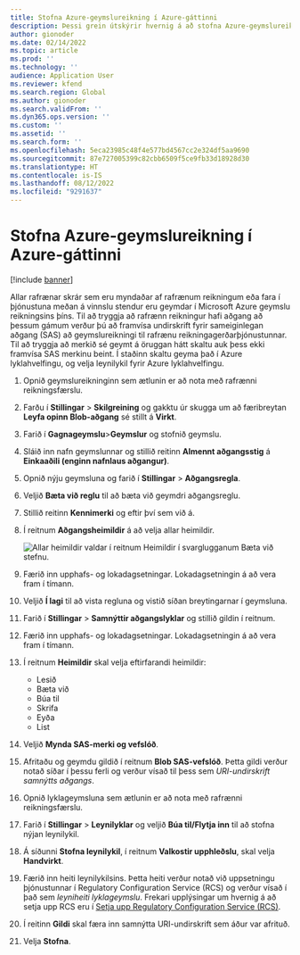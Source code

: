 ```yaml
---
title: Stofna Azure-geymslureikning í Azure-gáttinni
description: Þessi grein útskýrir hvernig á að stofna Azure-geymslureikning fyrir rafræna reikningagerð.
author: gionoder
ms.date: 02/14/2022
ms.topic: article
ms.prod: ''
ms.technology: ''
audience: Application User
ms.reviewer: kfend
ms.search.region: Global
ms.author: gionoder
ms.search.validFrom: ''
ms.dyn365.ops.version: ''
ms.custom: ''
ms.assetid: ''
ms.search.form: ''
ms.openlocfilehash: 5eca23985c48f4e577bd4567cc2e324df5aa9690
ms.sourcegitcommit: 87e727005399c82cbb6509f5ce9fb33d18928d30
ms.translationtype: HT
ms.contentlocale: is-IS
ms.lasthandoff: 08/12/2022
ms.locfileid: "9291637"
---
```

# <a name="create-an-azure-storage-account-in-the-azure-portal"></a>Stofna Azure-geymslureikning í Azure-gáttinni

[!include [banner](../includes/banner.md)]

Allar rafrænar skrár sem eru myndaðar af rafrænum reikningum eða fara í þjónustuna meðan á vinnslu stendur eru geymdar í Microsoft Azure geymslu reikningsins þíns. Til að tryggja að rafrænn reikningur hafi aðgang að þessum gámum verður þú að framvísa undirskrift fyrir sameiginlegan aðgang (SAS) að geymslureikningi til rafrænu reikningagerðarþjónustunnar. Til að tryggja að merkið sé geymt á öruggan hátt skaltu auk þess ekki framvísa SAS merkinu beint. Í staðinn skaltu geyma það í Azure lyklahvelfingu, og velja leynilykil fyrir Azure lyklahvelfingu.

1. Opnið geymslureikninginn sem ætlunin er að nota með rafrænni reikningsfærslu.
2. Farðu í **Stillingar** \> **Skilgreining** og gakktu úr skugga um að færibreytan **Leyfa opinn Blob-aðgang** sé stillt á **Virkt**.
3. Farið í **Gagnageymslu**\>**Geymslur** og stofnið geymslu.
4. Sláið inn nafn geymslunnar og stillið reitinn **Almennt aðgangsstig** á **Einkaaðili (enginn nafnlaus aðgangur)**.
5. Opnið nýju geymsluna og farið í **Stillingar** \> **Aðgangsregla**.
6. Veljið **Bæta við reglu** til að bæta við geymdri aðgangsreglu.
7. Stillið reitinn **Kennimerki** og eftir því sem við á.
8. Í reitnum **Aðgangsheimildir** á að velja allar heimildir.

    ![Allar heimildir valdar í reitnum Heimildir í svarglugganum Bæta við stefnu.](media/e-invoicing-azure-1.png)

9. Færið inn upphafs- og lokadagsetningar. Lokadagsetningin á að vera fram í tímann.
10. Veljið **Í lagi** til að vista regluna og vistið síðan breytingarnar í geymsluna.
11. Farið í **Stillingar** \> **Samnýttir aðgangslyklar** og stillið gildin í reitnum.
12. Færið inn upphafs- og lokadagsetningar. Lokadagsetningin á að vera fram í tímann.
13. Í reitnum **Heimildir** skal velja eftirfarandi heimildir:

    - Lesið
    - Bæta við
    - Búa til
    - Skrifa
    - Eyða
    - List

14. Veljið **Mynda SAS-merki og vefslóð**.
15. Afritaðu og geymdu gildið í reitnum **Blob SAS-vefslóð**. Þetta gildi verður notað síðar í þessu ferli og verður vísað til þess sem *URI-undirskrift samnýtts aðgangs*.
16. Opnið lyklageymsluna sem ætlunin er að nota með rafrænni reikningsfærslu.
17. Farið í **Stillingar** \> **Leynilyklar** og veljið **Búa til/Flytja inn** til að stofna nýjan leynilykil.
18. Á síðunni **Stofna leynilykil**, í reitnum **Valkostir upphleðslu**, skal velja **Handvirkt**.
19. Færið inn heiti leynilykilsins. Þetta heiti verður notað við uppsetningu þjónustunnar í Regulatory Configuration Service (RCS) og verður vísað í það sem *leyniheiti lyklageymslu*. Frekari upplýsingar um hvernig á að setja upp RCS eru í [Setja upp Regulatory Configuration Service (RCS)](e-invoicing-set-up-rcs.md).
20. Í reitinn **Gildi** skal færa inn samnýtta URI-undirskrift sem áður var afrituð.
21. Velja **Stofna**.
